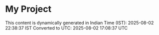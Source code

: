 # My Project

This content is dynamically generated in Indian Time (IST): 2025-08-02 22:38:37 IST
Converted to UTC: 2025-08-02 17:08:37 UTC
